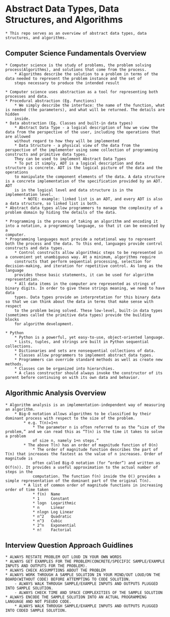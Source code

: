 # Abstract Data Types, Data Structures, and Algorithms
	* This repo serves as an overview of abstract data types, data structures, and algorithms.

## Computer Science Fundamentals Overview
	* Computer science is the study of problems, the problem solving process(Algorithms), and solutions that come from the process.
	    * Algorithms describe the solution to a problem in terms of the data needed to represent the problem instance and the set of
	    steps necessary to produce the intended result

	* Computer science uses abstraction as a tool for representing both processes and data.
	* Procedural abstraction (Eg. Functions)
		* We simply describe the interface: the name of the function, what is needed (the parameters), and what will be returned. The details are hidden
		inside.
	* Data abstraction (Eg. Classes and built-in data types)
		* Abstract Data Type - a logical description of how we view the data from the perspective of the user, including the operations that are allowed 
		without regard to how they will be implemented
		* Data Structure - a physical view of the data from the perspective of the implementer using some collection of programming constructs and primitive data types.
		They can be used to implement Abstract Data Types
		* To put it simply, ADT is a logical description and data structure is concrete. ADT is the logical picture of the data and the operations
		to manipulate the component elements of the data. A data structure is a concrete implementation of the specification provided by an ADT. ADT
		is in the logical level and data structure is in the implementation level.
			* NOTE: example: linked list is an ADT, and every ADT is also a data structure, so linked list is both.
	* Abstract data types allow programmers to manage the complexity of a problem domain by hiding the details of the data.

	* Programming is the process of taking an algorithm and encoding it into a notation, a programming language, so that it can be executed by a
	computer.
	* Programming languages must provide a notational way to represent both the process and the data. To this end, languages provide control
	constructs and data types.
		* Control constructs allow algorithmic steps to be represented in a convenient yet unambiguous way. At a minimum, algorithms require
		constructs that perform sequential processing, selection for decision-making, and iteration for repetitive control. As long as the language
		provides these basic statements, it can be used for algorithm representation.
		* All data items in the computer are represented as strings of binary digits. In order to give these strings meaning, we need to have data
		types. Data types provide an interpretation for this binary data so that we can think about the data in terms that make sense with respect
		to the problem being solved. These low-level, built-in data types (sometimes called the primitive data types) provide the building blocks
		for algorithm development.

	* Python
		* Python is a powerful, yet easy-to-use, object-oriented language.
		* Lists, tuples, and strings are built in Python sequential collections.
		* Dictionaries and sets are nonsequential collections of data.
		* Classes allow programmers to implement abstract data types.
		* Programmers can override standard methods as well as create new methods.
		* Classes can be organized into hierarchies.
		* A class constructor should always invoke the constructor of its parent before continuing on with its own data and behavior.

## Algorithmic Analysis Overview
	* Algorithm analysis is an implementation-independent way of measuring an algorithm.
		* Big-O notation allows algorithms to be classified by their dominant process with respect to the size of the problem.
			* e.g. T(n)=1+n
				* The parameter n is often referred to as the “size of the problem,” and we can read this as “T(n) is the time it takes to solve a problem
				of size n, namely 1+n steps.”
			* The above T(n) has an order of magnitude function of O(n)
				* The order of magnitude function describes the part of T(n) that increases the fastest as the value of n increases. Order of magnitude is
				often called Big-O notation (for “order”) and written as O(f(n)). It provides a useful approximation to the actual number of steps in the
				computation. The function f(n) inside the O() provides a simple representation of the dominant part of the original T(n).
			* A list of common order of magnitude functions in increasing order of time taken
				* f(n)  Name
				* 1     Constant
				* logn  Logarithmic
				* n     Linear
				* nlogn Log Linear
				* n^2   Quadratic
				* n^3   Cubic
				* 2^n   Exponential
				* n!    Factorial

## Interview Question Approach Guidlines
	* ALWAYS RESTATE PROBLEM OUT LOUD IN YOUR OWN WORDS
	* ALWAYS GET EXAMPLES FOR THE PROBLEM(CONCRETE/SPECIFIC SAMPLE/EXAMPLE INPUTS AND OUTPUTS FOR THE PROBLEM).
	* ALWAYS CHECK ASSUMPTIONS ABOUT THE PROBLEM
	* ALWAYS WORK THROUGH A SAMPLE SOLUTION IN YOUR MIND/OUT LOUD/ON THE BOARD(WITHOUT CODE) BEFORE ATTEMPTING TO CODE SOLUTION.
	    - ALWAYS WALK THROUGH SAMPLE/EXAMPLE INPUTS AND OUTPUTS PLUGGED INTO SAMPLE SOLUTION.
	    - ALWAYS CHECK TIME AND SPACE COMPLEXITIES OF THE SAMPLE SOLUTION
  	* ALWAYS ENCODE THE SAMPLE SOLUTION INTO AN ACTUAL PROGRAMMING LANGUAGE AND NOT PSEUDO CODE.
    	* ALWAYS WALK THROUGH SAMPLE/EXAMPLE INPUTS AND OUTPUTS PLUGGED INTO CODED SAMPLE SOLUTION.



